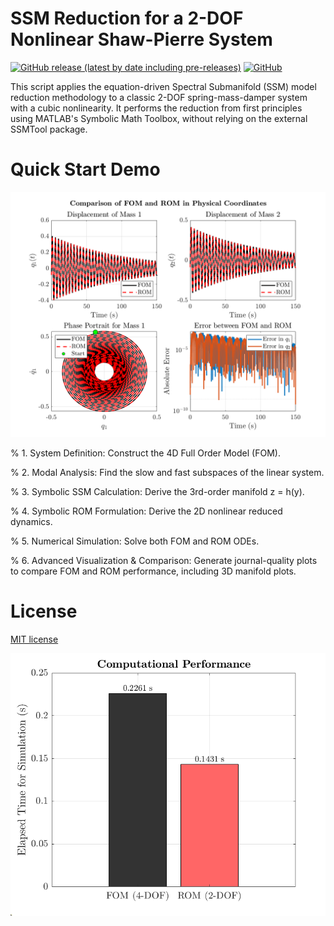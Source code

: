 

# SSM Reduction for a 2-DOF Nonlinear Shaw-Pierre System

[![GitHub release (latest by date including pre-releases)](https://img.shields.io/github/v/release/navendu-pottekkat/awesome-readme?include_prereleases)](https://img.shields.io/github/v/release/navendu-pottekkat/awesome-readme?include_prereleases)
[![GitHub](https://img.shields.io/github/license/navendu-pottekkat/awesome-readme)](https://img.shields.io/github/license/navendu-pottekkat/awesome-readme)

This script applies the equation-driven Spectral Submanifold (SSM) model reduction methodology to a classic 2-DOF spring-mass-damper system with a cubic nonlinearity. It performs the reduction from first principles using MATLAB's Symbolic Math Toolbox, without relying on the external SSMTool package.

# Quick Start Demo

![GuideLine](https://github.com/nopour/SSM/blob/main/Figure2.png)

% 1. System Definition: Construct the 4D Full Order Model (FOM).

% 2. Modal Analysis: Find the slow and fast subspaces of the linear system.

% 3. Symbolic SSM Calculation: Derive the 3rd-order manifold z = h(y).

% 4. Symbolic ROM Formulation: Derive the 2D nonlinear reduced dynamics.

% 5. Numerical Simulation: Solve both FOM and ROM ODEs.

% 6. Advanced Visualization & Comparison: Generate journal-quality plots to compare FOM and ROM performance, including 3D manifold plots.

# License

[MIT license](./LICENSE)

![GuideLine](https://github.com/nopour/SSM/blob/main/Figure3.png)
